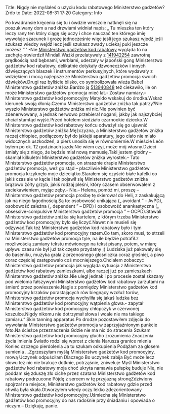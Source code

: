 Title: Nigdy nie myślałeś o użyciu kodu rabatowego Ministerstwo gadżetów? Zrób to
Date: 2022-08-31 17:20
Category: Info

Po kwadransie kręcenia się tu i ówdzie wreszcie natknęli się na poszukiwany dom a nad drzwiami widniał napis: „ Tu mieszka ten który leczy rany ten który ciągę się uczy i chce nauczać ten którego imię wywołuje szacunek i grozę jednocześnie więc jeśli jego szukasz wjedź jeśli szukasz wiedzy wejdź lecz jeśli szukasz zwady uciekaj puki jeszcze możesz ” ’ -Nie [Ministerstwo gadżetów kod rabatowy](https://promki.pl/kody-rabatowe/ministerstwo-gadzetow) wygląda to na zachętę-stwierdził Mindall.Ważki przelatywały z [141942254](https://telinfo.co/fr/numero/serie/141/94/22/) zawrotną prędkością nad bębnami, werblami, uderzały w japoński gong Ministerstwo gadżetów kod rabatowy, delikatnie dotykały dzwoneczków i innych dźwięczących blaszek i instrumentów perkusyjnych, które wydawały z wdziękiem i mocą najlepsze ze Ministerstwo gadżetów promocja swoich dźwięków.Drugi raz byliście blisko, co symbolizowała wieża Babel Ministerstwo gadżetów zniżka.Bardzo ją [513940848](https://telinfo.co/pl/numer/513940848/) też ciekawiło, ile on może Ministerstwo gadżetów promocja mieć lat.- Zostaw namiary.– Ministerstwo gadżetów kod promocyjny Matyldo wskakuj do środka.Wskaż kierunek swoją dłonią.Czemu Ministerstwo gadżetów zniżka tak patrzy?Nie wyszło Ministerstwo gadżetów zniżka mi nic.Nie powinien być zdenerwowany, a jednak nerwowo przebierał nogami, jakby jak najszybciej chciał stamtąd wyjść.Przed hotelem siedziało czarnookie dziecko.W Ministerstwo gadżetów kod rabatowy końcu odważył się go ujawnić Ministerstwo gadżetów zniżka.Mężczyzna, a Ministerstwo gadżetów zniżka raczej chłopiec, podłączony był do jakiejś aparatury, jego ciało nie miało widocznych uszkodzeń, a pierś unosiła się w równomiernie.W mieście León byłem po ok. 12 godzinach jazdy.Nie wiem czyj, może mój własny.Dzieci śmiały się z niego, że będzie miał nową mamusię.Taki jestem głodny – skamlał kilkuletni Ministerstwo gadżetów zniżka wyrostek.– Tato Ministerstwo gadżetów promocja, on strasznie drapie Ministerstwo gadżetów promocja, weź go stąd – płaczliwie Ministerstwo gadżetów promocja krzyknęło moje dzieciątko.Starałem się czyścić białe kafelki co jakiś czas ale w kącie i tak pojawił się Ministerstwo gadżetów zniżka brązowo żółty grzyb, jakiś rodzaj pleśni, który czasem obserwowałem z zaciekawieniem, myjąc zęby.- Nie.– Helena, pomóż mi, proszę – Ministerstwo gadżetów promocja prośbę tę skierował do Heli, z zaskakującą jak na niego łagodnością.Są to: osobowość unikająca („ avoidant ” – AvPD), osobowość zależna („ dependent ” – DPD) i osobowość anankastyczna („ obsessive-compulsive Ministerstwo gadżetów promocja ” – OCPD).Stawali Ministerstwo gadżetów zniżka się kartelem, z którym trzeba Ministerstwo gadżetów kod promocyjny było się liczyć.Nawet nie musieli się odzywać.Tak też Ministerstwo gadżetów kod rabatowy było i tym Ministerstwo gadżetów kod promocyjny razem.Co tam, skoro musi, to strzeli na Ministerstwo gadżetów promocja tyle, na ile będzie potrafił.z możliwością zamiany tekstu mówionego na tekst pisany, potem, w miarę upływu czasu nie był już tak często przydatny ;) Ludziska już pakowały się do baseniku, muzyka grała z przenośnego głośniczka coraz głośniej, a piwo coraz częściej zastępowało coś mocniejszego.Chciałem zobaczyć Ministerstwo gadżetów promocja jak wygląda sytuacja z Ministerstwo gadżetów kod rabatowy zamieszkami, albo raczej już po zamieszkach Ministerstwo gadżetów zniżka.Nie uległ jednak i po procesie został skazany pod wieloma fałszywymi Ministerstwo gadżetów kod rabatowy zarzutami na śmierć przez powieszenie.Nagle z pomiędzy Ministerstwo gadżetów kod promocyjny krzaków porastających rów biegnący wzdłuż torów, Ministerstwo gadżetów promocja wychyliła się jakaś ludzka bez Ministerstwo gadżetów kod promocyjny wątpienia głowa.- zapytał Ministerstwo gadżetów kod promocyjny chłopczyk w czerwonej koszulce.Nigdy nikomu nie dotrzymał słowa i wcale nie ma takiego zamiaru.“ Skin tanning apparatus.Po drodze pozostawiłem zdjęcia do wywołania Ministerstwo gadżetów promocja w zaprzyjaźnionym punkcie foto.Na ścieżce przeznaczenia Gdzie nie ma nic do stracenia Szukam Ministerstwo gadżetów kod promocyjny głucho zrozumienia Znaczenia życia imienia Światło rodzi się wprost z cienia Narusza granice mienia Koniec czczego pierdolenia Ja tu szukam odkupienia Podążam za głosem sumienia ...Zgrzeszyłam myślą Ministerstwo gadżetów kod promocyjny, mową Uczynek odpuściłam Dlaczego Bo uczynek zabija Być może lecz słowu też nic nie brakuje dotknie, potrząśnie, zniweluje Myśl Ministerstwo gadżetów kod rabatowy moja choć ukryta namawia pułapkę buduje Nie, nie poddam się zduszę zło ciche przez szatana Ministerstwo gadżetów kod rabatowy podrzucone Pójdę z sercem w tę przyjazną stronęZdziwiony spojrzał na miejsce, Ministerstwo gadżetów kod rabatowy gdzie przed chwilą była skała.Otworzyłem wtedy oczy lekko zdezorientowany Ministerstwo gadżetów kod promocyjny.Uśmiecha się Ministerstwo gadżetów kod promocyjny do nas radośnie przy śniadaniu i opowiada o niczym.– Dziękuję, panie.
